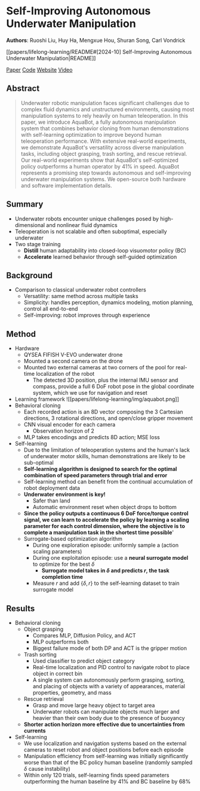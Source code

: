 # Self-Improving Autonomous Underwater Manipulation

**Authors**: Ruoshi Liu, Huy Ha, Mengxue Hou, Shuran Song, Carl Vondrick

[[papers/lifelong-learning/README#[2024-10] Self-Improving Autonomous Underwater Manipulation|README]]

[Paper](http://arxiv.org/abs/2410.18969)
[Code](https://github.com/cvlab-columbia/aquabot)
[Website](https://aquabot.cs.columbia.edu/)
[Video](https://youtu.be/iBB980UWdes?feature=shared)

## Abstract

> Underwater robotic manipulation faces significant challenges due to complex fluid dynamics and unstructured environments, causing most manipulation systems to rely heavily on human teleoperation. In this paper, we introduce AquaBot, a fully autonomous manipulation system that combines behavior cloning from human demonstrations with self-learning optimization to improve beyond human teleoperation performance. With extensive real-world experiments, we demonstrate AquaBot's versatility across diverse manipulation tasks, including object grasping, trash sorting, and rescue retrieval. Our real-world experiments show that AquaBot's self-optimized policy outperforms a human operator by 41% in speed. AquaBot represents a promising step towards autonomous and self-improving underwater manipulation systems. We open-source both hardware and software implementation details.

## Summary

- Underwater robots encounter unique challenges posed by high-dimensional and nonlinear fluid dynamics
- Teleoperation is not scalable and often suboptimal, especially underwater
- Two stage training
	- **Distill** human adaptability into closed-loop visuomotor policy (BC)
	- **Accelerate** learned behavior through self-guided optimization

## Background

- Comparison to classical underwater robot controllers
	- Versatility: same method across multiple tasks
	- Simplicity: handles perception, dynamics modeling, motion planning, control all end-to-end
	- Self-improving: robot improves through experience

## Method

- Hardware
	- QYSEA FIFISH V-EVO underwater drone
	- Mounted a second camera on the drone
	- Mounted two external cameras at two corners of the pool for real-time localization of the robot
		- The detected 3D position, plus the internal IMU sensor and compass, provide a full 6 DoF robot pose in the global coordinate system, which we use for navigation and reset
- Learning framework ![[papers/lifelong-learning/img/aquabot.png]]
- Behavioral cloning
	- Each recorded action is an 8D vector composing the 3 Cartesian directions, 3 rotational directions, and open/close gripper movement
	- CNN visual encoder for each camera
		- Observation horizon of 2
	- MLP takes encodings and predicts 8D action; MSE loss
- Self-learning
	- Due to the limitation of teleoperation systems and the human's lack of underwater motor skills, human demonstrations are likely to be sub-optimal
	- **Self-learning algorithm is designed to search for the optimal combination of speed parameters through trial and error**
	- Self-learning method can benefit from the continual accumulation of robot deployment data
	- **Underwater environment is key!**
		- Safer than land
		- Automatic environment reset when object drops to bottom
	- **Since the policy outputs a continuous 6 DoF force/torque control signal, we can learn to accelerate the policy by learning a scaling parameter for each control dimension, where the objective is to complete a manipulation task in the shortest time possible**'
	- Surrogate-based optimization algorithm
		- During one exploration episode: uniformly sample a (action scaling parameters)
		- During one exploitation episode: use a **neural surrogate model** to optimize for the best $\delta$
			- **Surrogate model takes in $\delta$ and predicts $r$, the task completion time**
		- Measure $r$ and add $\{\delta, r\}$ to the self-learning dataset to train surrogate model

## Results

- Behavioral cloning
	- Object grasping
		- Compares MLP, Diffusion Policy, and ACT
		- MLP outperforms both
		- Biggest failure mode of both DP and ACT is the gripper motion
	- Trash sorting
		- Used classifier to predict object category
		- Real-time localization and PID control to navigate robot to place object in correct bin
		- A single system can autonomously perform grasping, sorting, and placing of objects with a variety of appearances, material properties, geometry, and mass
	- Rescue retrieval
		- Grasp and move large heavy object to target area
		- Underwater robots can manipulate objects much larger and heavier than their own body due to the presence of buoyancy
	- **Shorter action horizon more effective due to uncertainties from currents**
- Self-learning
	- We use localization and navigation systems based on the external cameras to reset robot and object positions before each episode
	- Manipulation efficiency from self-learning was initially significantly worse than that of the BC policy human baseline (randomly sampled $\delta$ cause instability)
	- Within only 120 trials, self-learning finds speed parameters outperforming the human baseline by 41% and BC baseline by 68%

